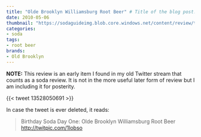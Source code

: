 ```yaml
---
title: "Olde Brooklyn Williamsburg Root Beer" # Title of the blog post.
date: 2010-05-06
thumbnail: "https://sodaguideimg.blob.core.windows.net/content/review/thumbs/old-brooklyn-williamsburg-root-beer.jpg" # Sets thumbnail image appearing inside card on homepage.
categories:
- soda
tags:
- root beer
brands:
- Old Brooklyn
---
```


**NOTE:** This review is an early item I found in my old Twitter stream that counts as a soda review. It is not in the more useful later form of review but I am including it for posterity.

{{< tweet 13528050691 >}}

In case the tweet is ever deleted, it reads:
> Birthday Soda Day One: Olde Brooklyn Williamsburg Root Beer http://twitpic.com/1lobso